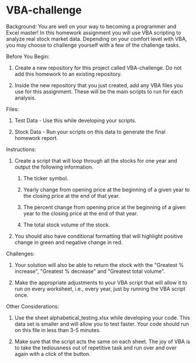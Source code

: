 # VBA-challenge

Background:
You are well on your way to becoming a programmer and Excel master! In this homework assignment you will use VBA scripting to analyze real stock market data. Depending on your comfort level with VBA, you may choose to challenge yourself with a few of the challenge tasks.

Before You Begin:

1. Create a new repository for this project called VBA-challenge. Do not add this homework to an existing repository.

2. Inside the new repository that you just created, add any VBA files you use for this assignment. These will be the main scripts to run for each analysis.

Files:

1. Test Data - Use this while developing your scripts.

2. Stock Data - Run your scripts on this data to generate the final homework report.

Instructions:

1. Create a script that will loop through all the stocks for one year and output the following information.
    1. The ticker symbol.

    2. Yearly change from opening price at the beginning of a given year to the closing price at the end of that year.

    3. The percent change from opening price at the beginning of a given year to the closing price at the end of that year.

    4. The total stock volume of the stock.

2. You should also have conditional formatting that will highlight positive change in green and negative change in red.

Challenges:

1. Your solution will also be able to return the stock with the "Greatest % increase", "Greatest % decrease" and "Greatest total volume". 

2. Make the appropriate adjustments to your VBA script that will allow it to run on every worksheet, i.e., every year, just by running the VBA script once.

Other Considerations:

1. Use the sheet alphabetical_testing.xlsx while developing your code. This data set is smaller and will allow you to test faster. Your code should run on this file in less than 3-5 minutes.

2. Make sure that the script acts the same on each sheet. The joy of VBA is to take the tediousness out of repetitive task and run over and over again with a click of the button.
